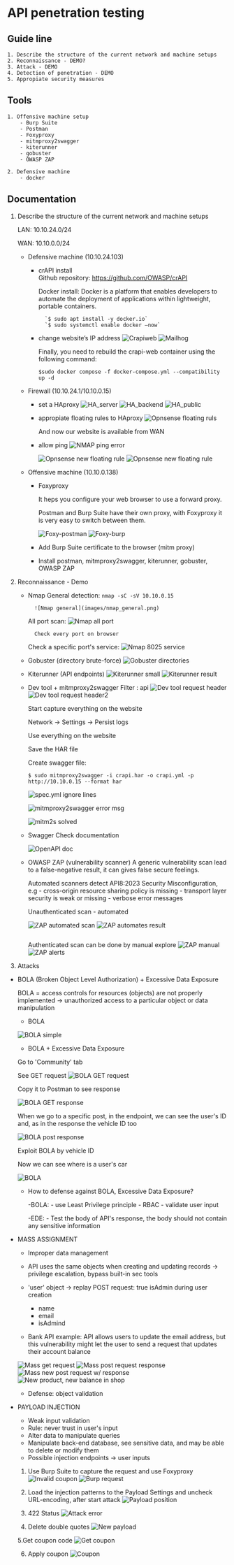 # API penetration testing

## Guide line
    1. Describe the structure of the current network and machine setups
    2. Reconnaissance - DEMO?
    3. Attack - DEMO
    4. Detection of penetration - DEMO
    5. Appropiate security measures
    
## Tools
    1. Offensive machine setup
        - Burp Suite
        - Postman
        - Foxyproxy
        - mitmproxy2swagger
        - kiterunner
        - gobuster
        - OWASP ZAP
        
    2. Defensive machine
        - docker 
        
## Documentation
1. Describe the structure of the current network and machine setups

    LAN: 10.10.24.0/24
    
    WAN: 10.10.0.0/24
    
    - Defensive machine (10.10.24.103)
        - crAPI install    
            Github repository: https://github.com/OWASP/crAPI	
            
            Docker install:
                Docker is a platform that enables developers to automate the deployment of applications within lightweight, portable containers.
               
                `$ sudo apt install -y docker.io`
                `$ sudo systemctl enable docker –now`

        - change website’s IP address
             ![Crapiweb](images/dockeryml_crapiweb.png)
             ![Mailhog](images/dockeryml_mailhog.png)
            
            Finally, you need to rebuild the crapi-web container using the following command:
            
            `$sudo docker compose -f docker-compose.yml --compatibility up -d`
    
    - Firewall (10.10.24.1/10.10.0.15)
    
        - set a HAproxy
            ![HA_server](images/HA_realservers.png)
            ![HA_backend](images/HA_backend.png)
            ![HA_public](images/HA_publicservice.png)
        - appropiate floating rules to HAproxy
            ![Opnsense floating ruls](images/opnsense_floating_rules.png)
            
            And now our website is available from WAN
        - allow ping
            ![NMAP ping error](images/nmap_error_msg.png) 
            
            ![Opnsense new floating rule](images/opnsense_pingrule1.png)
            ![Opnsense new floating rule](images/opnsense_pingrule2.png)
    - Offensive machine (10.10.0.138)
        - Foxyproxy
            
            It heps you configure your web browser to use a forward proxy. 
            
            Postman and Burp Suite have their own proxy, with Foxyproxy it is very easy to switch between them.
            
            ![Foxy-postman](images/foxyproxy_postman.png)
            ![Foxy-burp](images/foxyproxy_burp.png)
            
        - Add Burp Suite certificate to the browser (mitm proxy)
        - Install postman, mitmproxy2swagger, kiterunner, gobuster, OWASP ZAP
            
2. Reconnaissance - Demo
    - Nmap
        General detection:
            `nmap -sC -sV 10.10.0.15`
            
            ![Nmap general](images/nmap_general.png)
            
        All port scan:
            ![Nmap all port](images/nmap_allport.png)
            
            Check every port on browser
            
        Check a specific port's service:
            ![Nmap 8025 service](images/nmap_service_8025.png)
            
   
    - Gobuster (directory brute-force)
        ![Gobuster directories](images/gobuster_result.png)
        
    - Kiterunner (API endpoints)
        ![Kiterunner small](images/kiterunner_smallresult.png)
        ![Kiterunner result](images/kiterunner_wellknown.png)
        
    - Dev tool + mitmproxy2swagger
        Filter : api 
        ![Dev tool request header](images/devtool_headers2.png)
        ![Dev tool request header2](images/devtool_headers.png)
        
        Start capture everything on the website
        
        Network -> Settings -> Persist logs
        
        Use everything on the website
        
        Save the HAR file
        
        Create swagger file:
        
        `$ sudo mitmproxy2swagger -i crapi.har -o crapi.yml -p http://10.10.0.15 --format har` 
        
        ![spec.yml ignore lines](images/specyml_ignore.png)
        
        ![mitmproxy2swagger error msg](images/mitm2swagger_terminalerror.png)
        
        ![mitm2s solved](images/mitm2swagger_codeproblem.png)

    - Swagger
        Check documentation        
        
        ![OpenAPI doc](images/swagger_openapi.png)
       
    - OWASP ZAP (vulnerability scanner)
        A generic vulnerability scan lead to a false-negative result, it can gives false secure feelings.
        
        Automated scanners detect API8:2023 Security Misconfiguration, e.g
            - cross-origin resource sharing policy is missing
            - transport layer security is weak or missing
            - verbose error messages 
        
        
        Unauthenticated scan - automated
        
        ![ZAP automated scan](images/zap_automated_scan.png)
        ![ZAP automates result](images/zap_automated_result.png)
        
        ![]()
        
        Authenticated scan can be done by manual explore
        ![ZAP manual](images/zap_manual.png)
        ![ZAP alerts](images/zap_alerts.png)
        
3. Attacks
- BOLA (Broken Object Level Authorization) + Excessive Data Exposure

    BOLA = access controls for resources (objects) are not properly implemented -> unauthorized access to a particular object or data manipulation
    
   - BOLA
        
       
   ![BOLA simple](images/bola_5.png)


   - BOLA + Excessive Data Exposure
   
    Go to 'Community' tab
    
    
    See GET request
   ![BOLA GET request](images/bola_1.png)
   
   Copy it to Postman to see response
   
   ![BOLA GET response](images/bola_2.png)
   
   When we go to a specific post, in the endpoint, we can see the user's ID and, as in the response the vehicle ID too
   
   ![BOLA post response](images/bola_3.png)
   
   Exploit BOLA by vehicle ID
   
   Now we can see where is a user's car
   
   ![BOLA ](images/bola_4.png)
    
    
   - How to defense against BOLA, Excessive Data Exposure?
    
        -BOLA: 
            - use Least Privilege principle
            - RBAC 
            - validate user input
    
    
        -EDE: 
            - Test the body of API's response, the body should not contain any sensitive information
            
- MASS  ASSIGNMENT
    - Improper data management
    - API uses the same objects when creating and updating records -> privilege escalation, bypass built-in sec tools
    - 'user' object -> replay POST request: true isAdmin during user creation
        - name
        - email
        - isAdmind
        
    - Bank API example:
        API allows users to update the email address, but this vulnerability might let the user to send a request that updates their account balance
        
     ![Mass get request](images/mass_1.png)
     ![Mass post request response](images/mass_2.png)
     ![Mass new post request w/ response](images/mass_3.png)
     ![New product, new balance in shop](images/mass_4.png)
        
    - Defense: object validation
    
- PAYLOAD INJECTION
    - Weak input validation
    - Rule: never trust in user's input
    - Alter data to manipulate queries
    - Manipulate back-end database, see sensitive data, and may be able to delete or modify them 
    - Possible injection endpoints -> user inputs
    
    1. Use Burp Suite to capture the request and use Foxyproxy
    ![Invalid coupon](images/injection_1.png)
    ![Burp request](images/injecton_2.png)
    
    2. Load the injection patterns to the Payload Settings and uncheck URL-encoding, after start attack
    ![Payload position](images/injection_4.png)
    
    3. 422 Status
    ![Attack error](images/injection_3.png)
    
    4. Delete double quotes
    ![New payload](images/injection_5.png)
    
    5.Get coupon code
    ![Get coupon](imamges/injection_6.png)
    
    6. Apply coupon
    ![Coupon](images/injection_7.png)


        
    

            

